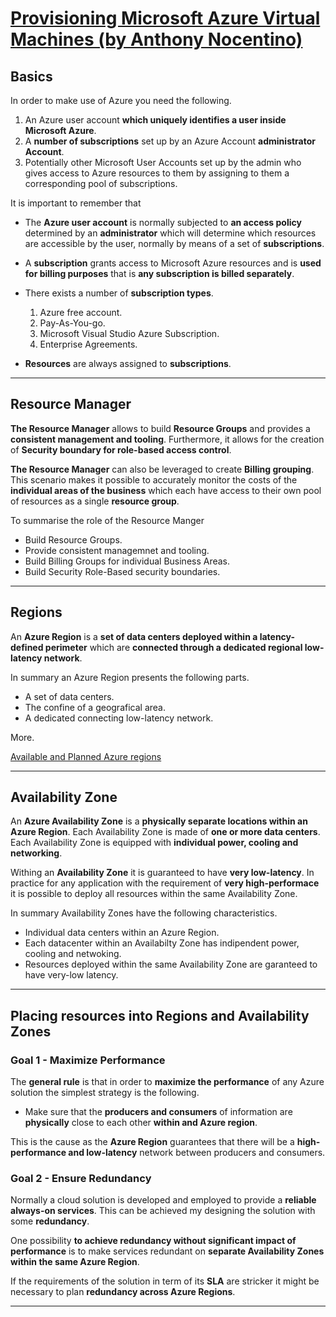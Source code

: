 # [Provisioning Microsoft Azure Virtual Machines (by Anthony Nocentino)](https://app.pluralsight.com/library/courses/microsoft-azure-virtual-machines-provisioning/table-of-contents)  

## Basics

In order to make use of Azure you need the following.

1. An Azure user account **which uniquely identifies a user inside Microsoft Azure**. 
2. A **number of subscriptions** set up by an Azure Account **administrator Account**.
3. Potentially other Microsoft User Accounts set up by the admin who gives access to Azure resources to them by assigning to them a corresponding pool of subscriptions. 

It is important to remember that 

- The **Azure user account** is normally subjected to **an access policy** determined by an **administrator** which will determine which resources are accessible by the user, normally by means of a set of **subscriptions**.

- A **subscription** grants access to Microsoft Azure resources and is **used for billing purposes** that is **any subscription is billed separately**.

- There exists a number of **subscription types**.  
    1. Azure free account.
    2. Pay-As-You-go.
    3. Microsoft Visual Studio Azure Subscription.
    4. Enterprise Agreements.

- **Resources** are always assigned to **subscriptions**.

---

## Resource Manager 

**The Resource Manager** allows to build **Resource Groups** and provides a **consistent management and tooling**. Furthermore, it allows for the creation of **Security boundary for role-based access control**.

**The Resource Manager** can also be leveraged to create **Billing grouping**. This scenario makes it possible to accurately monitor the costs of the **individual areas of the business** which each have access to their own pool of resources as a single **resource group**.

To summarise the role of the Resource Manger

- Build Resource Groups.
- Provide consistent managemnet and tooling.
- Build Billing Groups for individual Business Areas.
- Build Security Role-Based security boundaries.

---

## Regions

An **Azure Region** is a **set of data centers deployed within a latency-defined perimeter** which are **connected through a dedicated regional low-latency network**.

In summary an Azure Region presents the following parts.

- A set of data centers.
- The confine of a geografical area.
- A dedicated connecting low-latency network.

More.

[Available and Planned Azure regions](https://azure.microsoft.com/en-us/global-infrastructure/regions/)

---

## Availability Zone

An **Azure Availability Zone** is a **physically separate locations within an Azure Region**. Each Availability Zone is made of **one or more data centers**. Each Availability Zone is equipped with **individual power, cooling and networking**.

Withing an **Availability Zone** it is guaranteed to have **very low-latency**. In practice for any application with the requirement of **very high-performace** it is possible to deploy all resources within the same Availability Zone.

In summary Availability Zones have the following characteristics.

- Individual data centers within an Azure Region.
- Each datacenter within an Availabilty Zone has indipendent power, cooling and netwoking.
- Resources deployed within the same Availability Zone are garanteed to have very-low latency.  

---

## Placing resources into Regions and Availability Zones

### Goal 1 - Maximize Performance

The **general rule** is that in order to **maximize the performance** of any Azure solution the simplest strategy is
the following.

- Make sure that the **producers and consumers** of information are **physically** close to each other **within and Azure region**. 

This is the cause as the **Azure Region** guarantees that there will be a **high-performance and low-latency** network between producers and consumers.  

### Goal 2 - Ensure Redundancy 

Normally a cloud solution is developed and employed to provide a **reliable always-on services**. This can be achieved my designing the solution with some **redundancy**. 

One possibility **to achieve redundancy without significant impact of performance** is to make services redundant on **separate Availability Zones within the same Azure Region**.

If the requirements of the solution in term of its **SLA** are stricker it might be necessary to plan **redundancy across Azure Regions**.

---